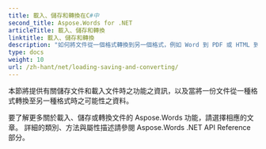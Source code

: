 ```yaml
---
title: 載入、儲存和轉換在C#中
second_title: Aspose.Words for .NET
articleTitle: 載入、儲存和轉換
linktitle: 載入、儲存和轉換
description: "如何將文件從一個格式轉換到另一個格式，例如 Word 到 PDF 或 HTML 到 Markdown，以及如何使用 C# 加載和儲存文件。"
type: docs
weight: 10
url: /zh-hant/net/loading-saving-and-converting/
---
```


本節將提供有關儲存文件和載入文件時之功能之資訊，以及當將一份文件從一種格式轉換至另一種格式時之可能性之資料。

要了解更多關於載入、儲存或轉換文件的 Aspose.Words 功能，請選擇相應的文章。 詳細的類別、方法與屬性描述請參閱 Aspose.Words .NET API Reference 部分。

